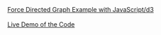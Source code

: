 <br><br>
<a href=" ">Force Directed Graph Example with JavaScript/d3 </a> 
 <br><br>
<a href="https://alpharank.com/spac_001/hg/choropleth.html">Live Demo of the Code </a> 
<br><br>
